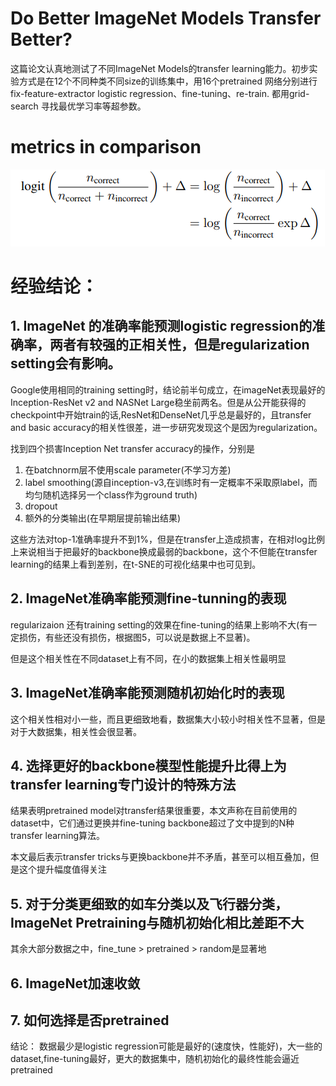 # Do Better ImageNet Models Transfer Better?

这篇论文认真地测试了不同ImageNet Models的transfer learning能力。初步实验方式是在12个不同种类不同size的训练集中，用16个pretrained 网络分别进行fix-feature-extractor logistic regression、fine-tuning、re-train.
都用grid-search 寻找最优学习率等超参数。

# metrics in comparison

![image](res/metrics_for_transfer.png)

# 经验结论：

## 1. ImageNet 的准确率能预测logistic regression的准确率，两者有较强的正相关性，但是regularization setting会有影响。

Google使用相同的training setting时，结论前半句成立，在imageNet表现最好的Inception-ResNet v2 and NASNet Large稳坐前两名。但是从公开能获得的checkpoint中开始train的话,ResNet和DenseNet几乎总是最好的，且transfer and basic accuracy的相关性很差，进一步研究发现这个是因为regularization。

找到四个损害Inception Net transfer accuracy的操作，分别是

1. 在batchnorm层不使用scale parameter(不学习方差)
2. label smoothing(源自inception-v3,在训练时有一定概率不采取原label，而均匀随机选择另一个class作为ground truth)
3. dropout
4. 额外的分类输出(在早期层提前输出结果)

这些方法对top-1准确率提升不到1%，但是在transfer上造成损害，在相对log比例上来说相当于把最好的backbone换成最弱的backbone，这个不但能在transfer learning的结果上看到差别，在t-SNE的可视化结果中也可见到。

## 2. ImageNet准确率能预测fine-tunning的表现


regularizaion 还有training setting的效果在fine-tuning的结果上影响不大(有一定损伤，有些还没有损伤，根据图5，可以说是数据上不显著)。

但是这个相关性在不同dataset上有不同，在小的数据集上相关性最明显

## 3. ImageNet准确率能预测随机初始化时的表现


这个相关性相对小一些，而且更细致地看，数据集大小较小时相关性不显著，但是对于大数据集，相关性会很显著。

## 4. 选择更好的backbone模型性能提升比得上为transfer learning专门设计的特殊方法


结果表明pretrained model对transfer结果很重要，本文声称在目前使用的dataset中，它们通过更换并fine-tuning backbone超过了文中提到的N种transfer learning算法。

本文最后表示transfer tricks与更换backbone并不矛盾，甚至可以相互叠加，但是这个提升幅度值得关注

## 5. 对于分类更细致的如车分类以及飞行器分类，ImageNet Pretraining与随机初始化相比差距不大

其余大部分数据之中，fine_tune > pretrained > random是显著地

## 6. ImageNet加速收敛


## 7. 如何选择是否pretrained
结论： 数据最少是logistic regression可能是最好的(速度快，性能好)，大一些的dataset,fine-tuning最好，更大的数据集中，随机初始化的最终性能会逼近pretrained